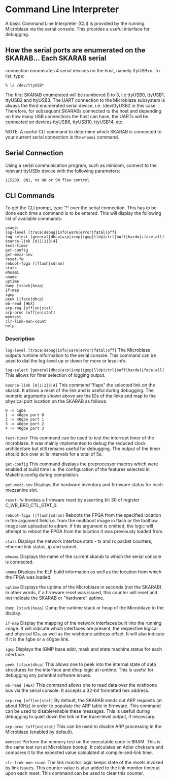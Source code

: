 # Command Line Interpreter

A basic Command Line Interpreter (CLI) is provided by the running Microblaze via the
serial console. This provides a useful interface for debugging.

## How the serial ports are enumerated on the SKARAB...  Each SKARAB serial
connection enumerates 4 serial devices on the host, namely ttyUSBxx. To list, type:

```% ls /dev/ttyUSB*```

The first SKARAB enumerated will be numbered 0 to 3, i.e ttyUSB0, ttyUSB1, ttyUSB2
and ttyUSB3. The UART connection to the Microblaze subsystem is always the third
enumerated serial device, i.e. /dev/ttyUSB2 in this case. Therefore, for subsequent
SKARABs connected to the host and depending on how many USB connections the host can
have, the UARTs will be connected on devices ttyUSB6, ttyUSB10, ttyUSB14, etc.

NOTE: A useful CLI command to determine which SKARAB is connected to your current
serial connection is the ```whoami``` command.

## Serial Connection
Using a serial communication program, such as minicom, connect to the relevant
ttyUSBx device with the following parameters:

```115200, 8N1, no HW or SW flow control```

## CLI Commands

To get the CLI prompt, type '?' over the serial connection. This has to be done each
time a command is to be entered. This will display the following list of available
commands:

```
usage:
log-level [trace|debug|info|warn|error|fatal|off]
log-select [general|dhcp|arp|icmp|igmp|lldp|ctrl|buff|hardw|iface|all]
bounce-link [0|1|2|3|4]
test-timer
get-config
get-mezz-inv
reset-fw
reboot-fpga [|flash|sdram]
stats
whoami
uname
uptime
dump [stack|heap]
if-map
igmp
peek [iface|dhcp]
wb-read [HEX]
arp-req [off|on|stat]
arp-proc [off|on|stat]
memtest
clr-link-mon-count
help

```

### Description

```log-level [trace|debug|info|warn|error|fatal|off]```
The Microblaze outputs runtime information to the serial console. This command can be
used to dial the log-level up or down for more or less info.

```log-select [general|dhcp|arp|icmp|igmp|lldp|ctrl|buff|hardw|iface|all]```
This allows for finer selection of logging output.

```bounce-link [0|1|2|3|4]```
This command “flaps” the selected link on the skarab. It allows a reset of the link
and is useful during debugging. The numeric arguments shown above are the IDs of the
links and map to the physical port location on the SKARAB as follows:
```
0 -> 1gbe
1 -> 40gbe port 0
2 -> 40gbe port 1
3 -> 40gbe port 2
4 -> 40gbe port 3
```

```test-timer```
This command can be used to test the interrupt timer of the microblaze. It was mainly
implemented to debug the reduced clock architecture but still remains useful for
debugging. The output of the timer should tick over at 1s intervals for a total of
5s.

```get-config```
This command displays the preprocessor macros which were enabled at build time i.e.
the configuration of the features selected in Makefile.config during compilation.

```get-mezz-inv```
Displays the hardware inventory and firmware status for each mezzanine slot.

```reset-fw```
Invokes a firmware reset by asserting bit 30 of register C_WR_BRD_CTL_STAT_0.

```reboot-fpga [|flash|sdram]```
Reboots the FPGA from the specified location in the argument field i.e. from the
multiboot image in flash or the toolflow image last uploaded to sdram. If this
argument is omitted, the logic will attempt to reboot the FPGA from the location it
was previously loaded from.

```stats```
Displays the network interface stats - tx and rx packet counters, ethernet link
status, ip and subnet.

```whoami```
Displays the name of the current skarab to which the serial console is connected.

```uname```
Displays the ELF build information as well as the location from which the FPGA was
loaded.

```uptime```
Displays the uptime of the Microblaze in seconds (not the SKARAB). In other words, if
a firmware reset was issued, this counter will reset and not indicate the SKARAB or
"hardware" uptime.

``dump [stack|heap]``
Dump the runtime stack or heap of the Microblaze to the display.

```if-map```
Display the mapping of the network interfaces built into the running image. It will
indicate which interfaces are present, the respective logical and physical IDs, as
well as the wishbone address offset. It will also indicate if it is the 1gbe or a
40gbe link.

```igmp```
Displays the IGMP base addr, mask and state machine status for each interface.

```peek [iface|dhcp]```
This allows one to peek into the internal state of data structures for the interface
and dhcp logic at runtime. This is useful for debugging any potential software
issues.

```wb-read [HEX]```
This command allows one to read data over the wishbone bus via the serial console. It
accepts a 32-bit formatted hex address.

```arp-req [off|on|stat]```
By default, the SKARAB sends out ARP requests (at about 10Hz) in order to populate the
ARP table in firmware. This command can be used to disable/enable these messages.
This is usefuli during debugging to quiet down the link or the trace-level output, if
necessary.

```arp-proc [off|on|stat]```
This can be used to disable ARP processing in the Microblaze (enabled by default).

```memtest```
Perform the memory test on the executable code in BRAM. This is the same test run at
Microblaze bootup. It calculates an Adler cheksum and compares it to the expected
value calculated at compile-and-link time.

```clr-link-mon-count```
The link monitor logic keeps state of the resets invoked by link issues. This counter
value is also added to the link monitor timeout upon each reset. This command
can be used to clear this counter.
